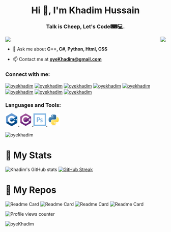 <h1 align="center">Hi 👋, I'm Khadim Hussain</h1>
<h3 align="center">Talk is Cheep, Let's Code⌨💻.</h3>

<div style="display: flex;
  justify-content: space-between;">
  <img src="https://readme-typing-svg.herokuapp.com?font=Poppins&lines=Hi+👋,+I'm+Khadim+Hussain.;Talk+is+Cheep,+Let's+Code⌨💻.">
  <img src="https://media.discordapp.net/attachments/738887508590461019/738887963764850718/hello.gif" align = "right">
</div>

- 💬 Ask me about **C++, C#, Python, Html, CSS**

- 📫 Contact me at **oyeKhadim@gmail.com**

<h3 align="left">Connect with me:</h3>
<p align="left">
<a href="https://twitter.com/oyekhadim" target="blank"><img align="center" src="https://raw.githubusercontent.com/rahuldkjain/github-profile-readme-generator/master/src/images/icons/Social/twitter.svg" alt="oyekhadim" height="30" width="40" /></a>
<a href="https://linkedin.com/in/oyekhadim" target="blank"><img align="center" src="https://raw.githubusercontent.com/rahuldkjain/github-profile-readme-generator/master/src/images/icons/Social/linked-in-alt.svg" alt="oyekhadim" height="30" width="40" /></a>
<a href="https://stackoverflow.com/users/oyekhadim" target="blank"><img align="center" src="https://raw.githubusercontent.com/rahuldkjain/github-profile-readme-generator/master/src/images/icons/Social/stack-overflow.svg" alt="oyekhadim" height="30" width="40" /></a>
<a href="https://fb.com/oyekhadim" target="blank"><img align="center" src="https://raw.githubusercontent.com/rahuldkjain/github-profile-readme-generator/master/src/images/icons/Social/facebook.svg" alt="oyekhadim" height="30" width="40" /></a>
<a href="https://instagram.com/oyekhadim" target="blank"><img align="center" src="https://raw.githubusercontent.com/rahuldkjain/github-profile-readme-generator/master/src/images/icons/Social/instagram.svg" alt="oyekhadim" height="30" width="40" /></a>
<a href="https://www.hackerrank.com/oyekhadim" target="blank"><img align="center" src="https://raw.githubusercontent.com/rahuldkjain/github-profile-readme-generator/master/src/images/icons/Social/hackerrank.svg" alt="oyekhadim" height="30" width="40" /></a>
<a href="https://www.leetcode.com/oyekhadim" target="blank"><img align="center" src="https://raw.githubusercontent.com/rahuldkjain/github-profile-readme-generator/master/src/images/icons/Social/leet-code.svg" alt="oyekhadim" height="30" width="40" /></a>
<a href="https://www.hackerearth.com/oyekhadim" target="blank"><img align="center" src="https://raw.githubusercontent.com/rahuldkjain/github-profile-readme-generator/master/src/images/icons/Social/hackerearth.svg" alt="oyekhadim" height="30" width="40" /></a>
</p>

<h3 align="left">Languages and Tools:</h3>
<p align="left"> <a href="https://www.w3schools.com/cpp/" target="_blank" rel="noreferrer"> <img src="https://raw.githubusercontent.com/devicons/devicon/master/icons/cplusplus/cplusplus-original.svg" alt="cplusplus" width="40" height="40"/> </a> <a href="https://www.w3schools.com/cs/" target="_blank" rel="noreferrer"> <img src="https://raw.githubusercontent.com/devicons/devicon/master/icons/csharp/csharp-original.svg" alt="csharp" width="40" height="40"/> </a> <a href="https://www.photoshop.com/en" target="_blank" rel="noreferrer"> <img src="https://raw.githubusercontent.com/devicons/devicon/master/icons/photoshop/photoshop-line.svg" alt="photoshop" width="40" height="40"/> </a> <a href="https://www.python.org" target="_blank" rel="noreferrer"> <img src="https://raw.githubusercontent.com/devicons/devicon/master/icons/python/python-original.svg" alt="python" width="40" height="40"/> </a> </p>

<p><img align="center" src="https://github-readme-stats.vercel.app/api/top-langs?username=oyekhadim&show_icons=true&locale=en&layout=compact" alt="oyekhadim" /></p>




# 🚀 My Stats
![Khadim's GitHub stats](https://github-readme-stats.vercel.app/api?username=oyeKhadim&show_icons=true&theme=aura)
[![GitHub Streak](http://github-readme-streak-stats.herokuapp.com?user=oyeKhadim&theme=onedark&hide_border=true&date_format=M%20j%5B%2C%20Y%5D)](https://git.io/streak-stats)

# 🐶 My Repos
![Readme Card](https://github-readme-stats.vercel.app/api/pin/?username=oyeKhadim&repo=TournamentManagementSystem-Cpp)
![Readme Card](https://github-readme-stats.vercel.app/api/pin/?username=oyeKhadim&repo=ProShooters)
![Readme Card](https://github-readme-stats.vercel.app/api/pin/?username=oyeKhadim&repo=BreakOut)
![Readme Card](https://github-readme-stats.vercel.app/api/pin/?username=oyeKhadim&repo=Calculator-DesktopApplication)



![Profile views counter](https://komarev.com/ghpvc/?username=oyeKhadim&&style=flat-square)  

  

<p><a href="https://www.buymeacoffee.com/oyeKhadim"> <img align="left" src="https://cdn.buymeacoffee.com/buttons/v2/default-yellow.png" height="50" width="210" alt="oyeKhadim" /></a></p><br><br>


